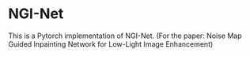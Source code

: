 # NGI-Net
This is a Pytorch implementation of NGI-Net. (For the paper: Noise Map Guided Inpainting Network for Low-Light Image Enhancement)
